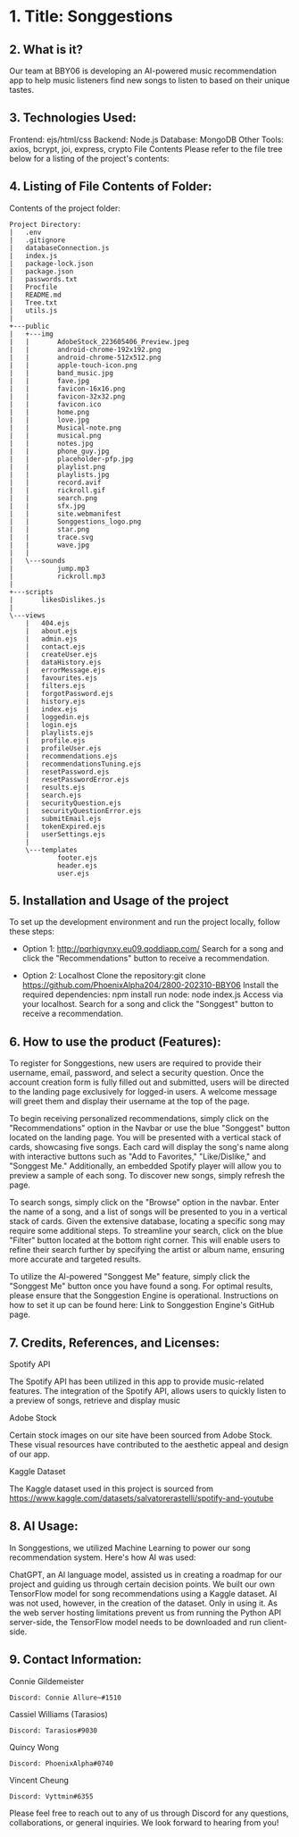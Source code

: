 # 1. Title: Songgestions

## 2. What is it?
Our team at BBY06 is developing an AI-powered music recommendation app to help music listeners find new songs to listen to based on their unique tastes.

## 3. Technologies Used: 
Frontend: ejs/html/css
Backend: Node.js
Database: MongoDB
Other Tools: axios, bcrypt, joi, express, crypto File Contents Please refer to the file tree below for a listing of the project's contents:

## 4. Listing of File Contents of Folder:

Contents of the project folder:

```
Project Directory:
|   .env
|   .gitignore
|   databaseConnection.js
|   index.js
|   package-lock.json
|   package.json
|   passwords.txt
|   Procfile
|   README.md
|   Tree.txt
|   utils.js
|   
+---public
|   +---img
|   |       AdobeStock_223605406_Preview.jpeg
|   |       android-chrome-192x192.png
|   |       android-chrome-512x512.png
|   |       apple-touch-icon.png
|   |       band_music.jpg
|   |       fave.jpg
|   |       favicon-16x16.png
|   |       favicon-32x32.png
|   |       favicon.ico
|   |       home.png
|   |       love.jpg
|   |       Musical-note.png
|   |       musical.png
|   |       notes.jpg
|   |       phone_guy.jpg
|   |       placeholder-pfp.jpg
|   |       playlist.png
|   |       playlists.jpg
|   |       record.avif
|   |       rickroll.gif
|   |       search.png
|   |       sfx.jpg
|   |       site.webmanifest
|   |       Songgestions_logo.png
|   |       star.png
|   |       trace.svg
|   |       wave.jpg
|   |       
|   \---sounds
|           jump.mp3
|           rickroll.mp3
|           
+---scripts
|       likesDislikes.js
|       
\---views
    |   404.ejs
    |   about.ejs
    |   admin.ejs
    |   contact.ejs
    |   createUser.ejs
    |   dataHistory.ejs
    |   errorMessage.ejs
    |   favourites.ejs
    |   filters.ejs
    |   forgotPassword.ejs
    |   history.ejs
    |   index.ejs
    |   loggedin.ejs
    |   login.ejs
    |   playlists.ejs
    |   profile.ejs
    |   profileUser.ejs
    |   recommendations.ejs
    |   recommendationsTuning.ejs
    |   resetPassword.ejs
    |   resetPasswordError.ejs
    |   results.ejs
    |   search.ejs
    |   securityQuestion.ejs
    |   securityQuestionError.ejs
    |   submitEmail.ejs
    |   tokenExpired.ejs
    |   userSettings.ejs
    |     
    \---templates
            footer.ejs
            header.ejs
            user.ejs
```    

## 5. Installation and Usage of the project

To set up the development environment and run the project locally, follow these steps:

* Option 1: 
http://pqrhigvnxy.eu09.qoddiapp.com/ Search for a song and click the "Recommendations" button to receive a recommendation.

* Option 2: 
Localhost Clone the repository:git clone https://github.com/PhoenixAlpha204/2800-202310-BBY06 Install the required dependencies: npm install run node: node index.js Access via your localhost. Search for a song and click the "Songgest" button to receive a recommendation.

## 6. How to use the product (Features):


To register for Songgestions, new users are required to provide their username, email, password, and select a security question. Once the account creation form is fully filled out and submitted, users will be directed to the landing page exclusively for logged-in users. A welcome message will greet them and display their username at the top of the page.

To begin receiving personalized recommendations, simply click on the "Recommendations" option in the Navbar or use the blue "Songgest" button located on the landing page. You will be presented with a vertical stack of cards, showcasing five songs. Each card will display the song's name along with interactive buttons such as "Add to Favorites," "Like/Dislike," and "Songgest Me." Additionally, an embedded Spotify player will allow you to preview a sample of each song. To discover new songs, simply refresh the page.

To search songs, simply click on the "Browse" option in the navbar. Enter the name of a song, and a list of songs will be presented to you in a vertical stack of cards. Given the extensive database, locating a specific song may require some additional steps. To streamline your search, click on the blue "Filter" button located at the bottom right corner. This will enable users to refine their search further by specifying the artist or album name, ensuring more accurate and targeted results.

To utilize the AI-powered "Songgest Me" feature, simply click the "Songgest Me" button once you have found a song. For optimal results, please ensure that the Songgestion Engine is operational. Instructions on how to set it up can be found here: Link to Songgestion Engine's GitHub page.

## 7. Credits, References, and Licenses:

Spotify API

The Spotify API has been utilized in this app to provide music-related features. The integration of the Spotify API, allows users to quickly listen to a preview of songs, retrieve and display music 

Adobe Stock

Certain stock images on our site have been sourced from Adobe Stock. These visual resources have contributed to the aesthetic appeal and design of our app.

Kaggle Dataset

The Kaggle dataset used in this project is sourced from https://www.kaggle.com/datasets/salvatorerastelli/spotify-and-youtube


## 8. AI Usage:

In Songgestions, we utilized Machine Learning to power our song recommendation system. Here's how AI was used:

ChatGPT, an AI language model, assisted us in creating a roadmap for our project and guiding us through certain decision points.
We built our own TensorFlow model for song recommendations using a Kaggle dataset.
AI was not used, however, in the creation of the dataset. Only in using it.
As the web server hosting limitations prevent us from running the Python API server-side, the TensorFlow model needs to be downloaded and run client-side.

## 9. Contact Information:

Connie Gildemeister

    Discord: Connie Allure~#1510

Cassiel Williams (Tarasios)

    Discord: Tarasios#9030

Quincy Wong

    Discord: PhoenixAlpha#0740

Vincent Cheung

    Discord: Vyttmin#6355

Please feel free to reach out to any of us through Discord for any questions, collaborations, or general inquiries. We look forward to hearing from you!
